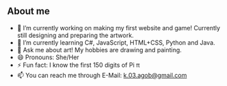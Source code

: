 ## About me

- 🔭 I’m currently working on making my first website and game! Currently still designing and preparing the artwork.
- 🌱 I’m currently learning C#, JavaScript, HTML+CSS, Python and Java.
- 💬 Ask me about art! My hobbies are drawing and painting.
- 😄 Pronouns: She/Her
- ⚡ Fun fact: I know the first 150 digits of Pi π
- 📫 You can reach me through E-Mail: k.03.agob@gmail.com
